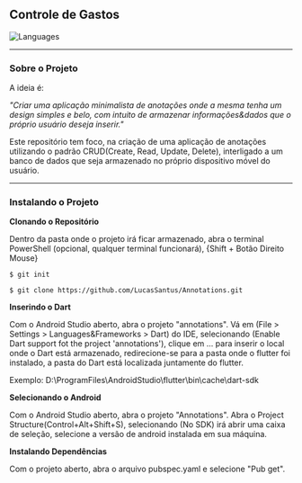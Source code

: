 ## Controle de Gastos

![Languages](https://img.shields.io/github/languages/count/LucasSantus/Annotations)

--------------------------------------------------------------------------------------

### Sobre o Projeto

A ideia é:

_"Criar uma aplicação minimalista de anotações onde a mesma tenha um design simples e belo, com intuito de armazenar informações&dados que o próprio usuário deseja inserir."_

Este repositório tem foco, na criação de uma aplicação de anotações utilizando o padrão CRUD(Create, Read, Update, Delete), interligado a um banco de dados que seja armazenado no próprio dispositivo móvel do usuário.

--------------------------------------------------------------------------------------

### Instalando o Projeto

**Clonando o Repositório**

Dentro da pasta onde o projeto irá ficar armazenado, abra o terminal PowerShell (opcional, qualquer terminal funcionará), {Shift + Botão Direito Mouse}

```
$ git init

$ git clone https://github.com/LucasSantus/Annotations.git
```

**Inserindo o Dart**

Com o Android Studio aberto, abra o projeto "annotations". Vá em (File > Settings > Languages&Frameworks > Dart) do IDE, selecionando (Enable Dart support fot the project 'annotations'), clique em ... para inserir o local onde o Dart está armazenado, redirecione-se para a pasta onde o flutter foi instalado, a pasta do Dart está localizada juntamente do flutter.

Exemplo: D:\ProgramFiles\AndroidStudio\flutter\bin\cache\dart-sdk

**Selecionando o Android**

Com o Android Studio aberto, abra o projeto "Annotations". Abra o Project Structure(Control+Alt+Shift+S), selecionando (No SDK) irá abrir uma caixa de seleção, selecione a versão de android instalada em sua máquina. 

**Instalando Dependências**

Com o projeto aberto, abra o arquivo pubspec.yaml e selecione "Pub get".